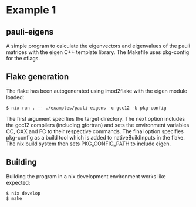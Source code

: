 # Example 1

## pauli-eigens

A simple program to calculate the eigenvectors and eigenvalues of the pauli matrices with the eigen C++ template library. The Makefile uses pkg-config for the cflags.

## Flake generation

The flake has been autogenerated using lmod2flake with the eigen module loaded:
```
$ nix run . -- ./examples/pauli-eigens -c gcc12 -b pkg-config
```
The first argument specifies the target directory. The next option includes the gcc12 compilers (including gfortran) and sets the environment variables CC, CXX and FC to their respective commands. The final option specifies pkg-config as a build tool which is added to nativeBuildInputs in the flake. The nix build system then sets PKG_CONFIG_PATH to include eigen.

## Building

Building the program in a nix development environment works like expected:
```
$ nix develop
$ make
``` 
